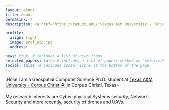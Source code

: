 ```yaml
---
layout: about
title: about
permalink: /
description: <a href="https://tamucc.edu/">Texas A&M University - Corpus Christi</a> • <a href="https://www.tamucc.edu/science/departments/computing-sciences/index.php">Department of Computing Sciences</a>.

profile:
  align: right
  image: prof_pic.jpg
  address: 

news: true  # includes a list of news items
selected_papers: false # includes a list of papers marked as "selected={true}"
social: false  # includes social icons at the bottom of the page
---
```


¡Hola! I am a Geospatial Computer Science Ph.D. student at <a href="https://tamucc.edu/">Texas A&M University - Corpus Christi:desert_island:	</a> in Corpus Christi, Texas:star:.

My research interests are Cyber-physical Systems security, Network Security and more recently, security of drones and UAVs.

